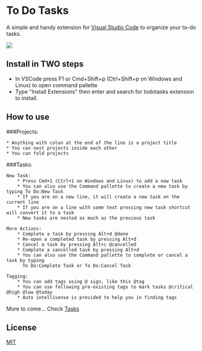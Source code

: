 # To Do Tasks
A simple and handy extension for [Visual Studio Code](http://code.visualstudio.com/) to organize your to-do tasks.

![](https://raw.githubusercontent.com/sandy081/vscode-todotasks/master/resources/How%20to%20use%20todos.png)

## Install in TWO steps
* In VSCode press F1 or Cmd+Shift+p (Ctrl+Shift+p on Windows and Linux) to open command pallette
* Type "Install Extensions" then enter and search for todotasks extension to install.

## How to use


###Projects:

    * Anything with colon at the end of the line is a project title
    * You can nest projects inside each other
    * You can fold projects

###Tasks:
    
    New Task:
        * Press Cmd+1 (Ctrl+1 on Windows and Linux) to add a new task
        * You can also use the Command pallette to create a new task by typing To Do:New Task
        * If you are on a new line, it will create a new task on the current line
        * If you are on a line with some text pressing new task shortcut will convert it to a task
        * New tasks are nested as much as the previous task
    
    More Actions:
        * Complete a task by pressing Alt+d @done
        * Re-open a completed task by pressing Alt+d
        * Cancel a task by pressing Alt+c @cancelled
        * Complete a cancelled task by pressing Alt+d
        * You can also use the Command pallette to complete or cancel a task by typing 
          To Do:Complete Task or To Do:Cancel Task 
    
    Tagging:
        * You can add tags using @ sign, like this @tag
        * You can use following pre-existing tags to mark tasks @critical @high @low @today 
        * Auto intellisense is provided to help you in finding tags

More to come... Check [Tasks](todotasks-project.tasks)

## License
[MIT](LICENSE.md)


